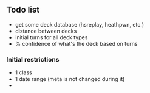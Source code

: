## Todo list

- get some deck database (hsreplay, heathpwn, etc.)
- distance between decks
- initial turns for all deck types 
- % confidence of what's the deck based on turns

### Initial restrictions
- 1 class 
- 1 date range (meta is not changed during it)
- 


